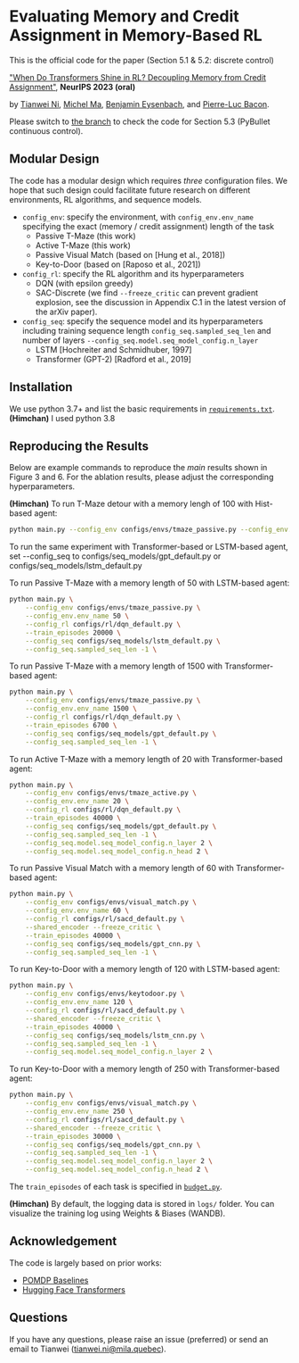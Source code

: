 # Evaluating Memory and Credit Assignment in Memory-Based RL
This is the official code for the paper (Section 5.1 & 5.2: discrete control)

["When Do Transformers Shine in RL? Decoupling Memory from Credit Assignment"](https://arxiv.org/abs/2307.03864), **NeurIPS 2023 (oral)**

by [Tianwei Ni](https://twni2016.github.io/), [Michel Ma](https://scholar.google.com/citations?user=capMFX8AAAAJ&hl=en), [Benjamin Eysenbach](https://ben-eysenbach.github.io/), and [Pierre-Luc Bacon](http://pierrelucbacon.com/). 

Please switch to [the branch](https://github.com/twni2016/Memory-RL/tree/pybullet_jax) to check the code for Section 5.3 (PyBullet continuous control). 

## Modular Design
The code has a modular design which requires *three* configuration files. We hope that such design could facilitate future research on different environments, RL algorithms, and sequence models.

- `config_env`: specify the environment, with `config_env.env_name` specifying the exact (memory / credit assignment) length of the task
    - Passive T-Maze (this work)
    - Active T-Maze (this work)
    - Passive Visual Match (based on [Hung et al., 2018])
    - Key-to-Door (based on [Raposo et al., 2021])
- `config_rl`: specify the RL algorithm and its hyperparameters
    - DQN (with epsilon greedy)
    - SAC-Discrete (we find `--freeze_critic` can prevent gradient explosion, see the discussion in Appendix C.1 in the latest version of the arXiv paper). 
- `config_seq`: specify the sequence model and its hyperparameters including training sequence length `config_seq.sampled_seq_len` and number of layers `--config_seq.model.seq_model_config.n_layer` 
    - LSTM [Hochreiter and Schmidhuber, 1997]
    - Transformer (GPT-2) [Radford et al., 2019]

## Installation
We use python 3.7+ and list the basic requirements in [`requirements.txt`](https://github.com/twni2016/Memory-RL/blob/main/requirements.txt). 
**(Himchan)** I used python 3.8

## Reproducing the Results
Below are example commands to reproduce the *main* results shown in Figure 3 and 6. 
For the ablation results, please adjust the corresponding hyperparameters.

**(Himchan)** To run T-Maze detour with a memory lengh of 100 with Hist-based agent:
```bash
python main.py --config_env configs/envs/tmaze_passive.py --config_env.env_name 100 --config_rl configs/rl/dqn_default.py --train_episodes 20000 --config_seq configs/seq_models/hist_default.py  --config_seq.sampled_seq_len -1
```
To run the same experiment with Transformer-based or LSTM-based agent, set --config_seq to configs/seq_models/gpt_default.py or configs/seq_models/lstm_default.py


To run Passive T-Maze with a memory length of 50 with LSTM-based agent:
```bash
python main.py \
    --config_env configs/envs/tmaze_passive.py \
    --config_env.env_name 50 \
    --config_rl configs/rl/dqn_default.py \
    --train_episodes 20000 \
    --config_seq configs/seq_models/lstm_default.py \
    --config_seq.sampled_seq_len -1 \
```

To run Passive T-Maze with a memory length of 1500 with Transformer-based agent:
```bash
python main.py \
    --config_env configs/envs/tmaze_passive.py \
    --config_env.env_name 1500 \
    --config_rl configs/rl/dqn_default.py \
    --train_episodes 6700 \
    --config_seq configs/seq_models/gpt_default.py \
    --config_seq.sampled_seq_len -1 \
```

To run Active T-Maze with a memory length of 20 with Transformer-based agent:
```bash
python main.py \
    --config_env configs/envs/tmaze_active.py \
    --config_env.env_name 20 \
    --config_rl configs/rl/dqn_default.py \
    --train_episodes 40000 \
    --config_seq configs/seq_models/gpt_default.py \
    --config_seq.sampled_seq_len -1 \
    --config_seq.model.seq_model_config.n_layer 2 \
    --config_seq.model.seq_model_config.n_head 2 \
```

To run Passive Visual Match with a memory length of 60 with Transformer-based agent:
```bash
python main.py \
    --config_env configs/envs/visual_match.py \
    --config_env.env_name 60 \
    --config_rl configs/rl/sacd_default.py \
    --shared_encoder --freeze_critic \
    --train_episodes 40000 \
    --config_seq configs/seq_models/gpt_cnn.py \
    --config_seq.sampled_seq_len -1 \
```

To run Key-to-Door with a memory length of 120 with LSTM-based agent:
```bash
python main.py \
    --config_env configs/envs/keytodoor.py \
    --config_env.env_name 120 \
    --config_rl configs/rl/sacd_default.py \
    --shared_encoder --freeze_critic \
    --train_episodes 40000 \
    --config_seq configs/seq_models/lstm_cnn.py \
    --config_seq.sampled_seq_len -1 \
    --config_seq.model.seq_model_config.n_layer 2 \
```

To run Key-to-Door with a memory length of 250 with Transformer-based agent:
```bash
python main.py \
    --config_env configs/envs/visual_match.py \
    --config_env.env_name 250 \
    --config_rl configs/rl/sacd_default.py \
    --shared_encoder --freeze_critic \
    --train_episodes 30000 \
    --config_seq configs/seq_models/gpt_cnn.py \
    --config_seq.sampled_seq_len -1 \
    --config_seq.model.seq_model_config.n_layer 2 \
    --config_seq.model.seq_model_config.n_head 2 \
```

The `train_episodes` of each task is specified in [`budget.py`](https://github.com/twni2016/Memory-RL/blob/main/budget.py). 

**(Himchan)** By default, the logging data is stored in `logs/` folder.  You can visualize the training log using Weights & Biases (WANDB).

## Acknowledgement

The code is largely based on prior works:
- [POMDP Baselines](https://github.com/twni2016/pomdp-baselines)
- [Hugging Face Transformers](https://github.com/huggingface/transformers)

## Questions
If you have any questions, please raise an issue (preferred) or send an email to Tianwei (tianwei.ni@mila.quebec).
